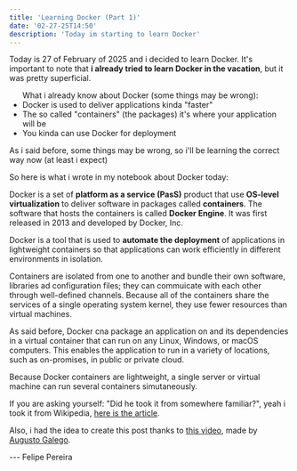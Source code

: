 ```yaml
---
title: 'Learning Docker (Part 1)'
date: '02-27-25T14:50'
description: 'Today im starting to learn Docker'
---
```


<p>Today is 27 of February of 2025 and i decided to learn Docker. It's important
to note that <b>i already tried to learn Docker in the vacation</b>, but it was
pretty superficial.</p>

<ul>What i already know about Docker (some things may be wrong):
    <li>Docker is used to deliver applications kinda "faster"</li>
    <li>The so called "containers" (the packages) it's where your application will be</li>
    <li>You kinda can use Docker for deployment</li>
</ul>

<p>As i said before, some things may be wrong, so i'll be learning the correct way now (at least i expect)</p>

<p>So here is what i wrote in my notebook about Docker today:</p>

<p>Docker is a set of <b>platform as a service (PasS)</b> product that use <b>OS-level virtualization</b> to deliver software in packages called <b>containers</b>. The software that hosts the containers is called <b>Docker Engine</b>. It was first released in 2013 and developed by Docker, Inc.</p>

<p>Docker is a tool that is used to <b>automate the deployment</b> of applications in lightweight containers so that applications can work efficiently in different environments in isolation.</p>

<p>Containers are isolated from one to another and bundle their own software, libraries ad configuration files; they can commuicate with each other through well-defined channels. Because all of the containers share the services of a single operating system kernel, they use fewer resources than virtual machines.</p>

<p>As said before, Docker cna package an application on and its dependencies in a virtual container that can run on any Linux, Windows, or macOS computers. This enables the application to run in a variety of locations, such as on-promises, in public or private cloud.</p>

<p>Because Docker containers are lightweight, a single server or virtual machine can run several containers simutaneously.</p>

<p>If you are asking yourself: "Did he took it from somewhere familiar?", yeah i took it from Wikipedia, <a href="https://en.wikipedia.org/wiki/Docker_(software)">here is the article</a>.</p>

<p>Also, i had the idea to create this post thanks to <a href="https://youtu.be/LGpJuDUaHXY?si=7EXCGJBy5Gi2Wwkj">this video</a>, made by <a href="https://www.youtube.com/@GutoGalego">Augusto Galego</a>.</p>

<p>--- Felipe Pereira</p>